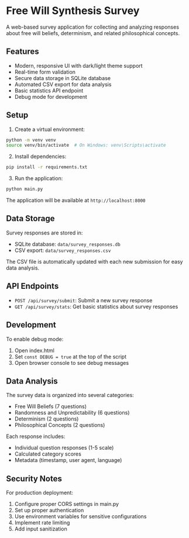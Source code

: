 # Free Will Synthesis Survey

A web-based survey application for collecting and analyzing responses about free will beliefs, determinism, and related philosophical concepts.

## Features

- Modern, responsive UI with dark/light theme support
- Real-time form validation
- Secure data storage in SQLite database
- Automated CSV export for data analysis
- Basic statistics API endpoint
- Debug mode for development

## Setup

1. Create a virtual environment:

```bash
python -m venv venv
source venv/bin/activate  # On Windows: venv\Scripts\activate
```

2. Install dependencies:

```bash
pip install -r requirements.txt
```

3. Run the application:

```bash
python main.py
```

The application will be available at `http://localhost:8000`

## Data Storage

Survey responses are stored in:

- SQLite database: `data/survey_responses.db`
- CSV export: `data/survey_responses.csv`

The CSV file is automatically updated with each new submission for easy data analysis.

## API Endpoints

- `POST /api/survey/submit`: Submit a new survey response
- `GET /api/survey/stats`: Get basic statistics about survey responses

## Development

To enable debug mode:

1. Open index.html
2. Set `const DEBUG = true` at the top of the script
3. Open browser console to see debug messages

## Data Analysis

The survey data is organized into several categories:

- Free Will Beliefs (7 questions)
- Randomness and Unpredictability (6 questions)
- Determinism (2 questions)
- Philosophical Concepts (2 questions)

Each response includes:

- Individual question responses (1-5 scale)
- Calculated category scores
- Metadata (timestamp, user agent, language)

## Security Notes

For production deployment:

1. Configure proper CORS settings in main.py
2. Set up proper authentication
3. Use environment variables for sensitive configurations
4. Implement rate limiting
5. Add input sanitization
